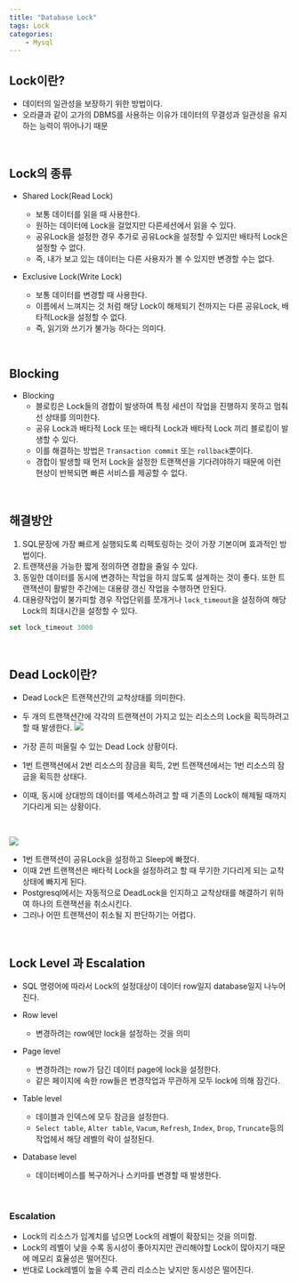 ```yaml
---
title: "Database Lock"
tags: Lock
categories: 
    - Mysql
---
```


## Lock이란?
- 데이터의 일관성을 보장하기 위한 방법이다.
- 오라클과 같이 고가의 DBMS를 사용하는 이유가 데이터의 무결성과 일관성을 유지하는 능력이 뛰어나기 때문

<br>

## Lock의 종류
- Shared Lock(Read Lock)
	- 보통 데이터를 읽을 때 사용한다.
	- 원하는 데이터에 Lock을 걸었지만 다른세션에서 읽을 수 있다.
	- 공유Lock을 설정한 경우 추가로 공유Lock을 설정할 수 있지만 배타적 Lock은 설정할 수 없다.
	- 즉, 내가 보고 있는 데이터는 다른 사용자가 볼 수 있지만 변경할 수는 없다.

- Exclusive Lock(Write Lock)
	- 보통 데이터를 변경할 때 사용한다.
	- 이름에서 느껴지는 것 처럼 해당 Lock이 해제되기 전까지는 다른 공유Lock, 배타적Lock을 설정할 수 없다.
	- 즉, 읽기와 쓰기가 불가능 하다는 의미다.

<br>

## Blocking
- Blocking
	- 블로킹은 Lock들의 경합이 발생하여 특정 세션이 작업을 진행하지 못하고 멈춰 선 상태를 의미한다.
	- 공유 Lock과 배타적 Lock 또는 배타적 Lock과 배타적 Lock 끼리 블로킹이 발생할 수 있다.
	- 이를 해결하는 방법은 `Transaction commit` 또는 `rollback`뿐이다.
	- 경합이 발생할 때 먼저 Lock을 설정한 트랜잭션을 기다려야하기 때문에 이런 현상이 반복되면 빠른 서비스를 제공할 수 없다.

<br>

## 해결방안
1. SQL문장에 가장 빠르게 실행되도록 리펙토링하는 것이 가장 기본이며 효과적인 방법이다.
2. 트랜잭션을 가능한 짧게 정의하면 경합을 줄일 수 있다.
3. 동일한 데이터를 동시에 변경하는 작업을 하지 않도록 설계하는 것이 좋다. 또한 트랜잭션이 활발한 주간에는 대용량 갱신 작업을 수행하면 안된다.
4. 대용량작업이 불가피할 경우 작업단위를 쪼개거나 `lock_timeout`을 설정하여 해당Lock의 최대시간을 설정할 수 있다.

```sql
set lock_timeout 3000
```

<br>

## Dead Lock이란?
- Dead Lock은 트랜잭션간의 교착상태를 의미한다.
- 두 개의 트랜잭션간에 각각의 트랜잭션이 가지고 있는 리소스의 Lock을 획득하려고 할 때 발생한다.
![](https://miro.medium.com/max/1152/1*RBAssm3L_5uDG2S-4nTWKg.png)

- 가장 흔히 떠올릴 수 있는 Dead Lock 상황이다.
- 1번 트랜잭션에서 2번 리소스의 잠금을 획득, 2번 트랜잭션에서는 1번 리소스의 잠금을 획득한 상태다.
- 이때, 동시에 상대방의 데이터를 엑세스하려고 할 때 기존의 Lock이 해제될 때까지 기다리게 되는 상황이다.

<br>

![](https://miro.medium.com/max/1140/1*oyvzeTR0huqpe8GbVRZX-w.png)
- 1번 트랜잭션이 공유Lock을 설정하고 Sleep에 빠졌다.
- 이때 2번 트랜잭션은 배타적 Lock을 설정하려고 할 때 무기한 기다리게 되는 교착상태에 빠지게 된다.
- Postgresql에서는 자동적으로 DeadLock을 인지하고 교착상태를 해결하기 위하여 하나의 트랜잭션을 취소시킨다.
- 그러나 어떤 트랜잭션이 취소될 지 판단하기는 어렵다.

<br>

## Lock Level 과 Escalation
- SQL 명령어에 따라서 Lock의 설정대상이 데이터 row일지 database일지 나누어진다.

- Row level
	- 변경하려는 row에만 lock을 설정하는 것을 의미

- Page level
	- 변경하려는 row가 담긴 데이터 page에 lock을 설정한다.
	- 같은 페이지에 속한 row들은 변경작업과 무관하게 모두 lock에 의해 잠긴다.

- Table level
	- 데이블과 인덱스에 모두 잠금을 설정한다.
	- `Select table`, `Alter table`, `Vacum`, `Refresh`, `Index`, `Drop`, `Truncate`등의 작업헤서 해당 레벨의 락이 설정된다.
	
- Database level
	- 데이터베이스를 복구하거나 스키마를 변경할 때 발생한다.

<br>

### Escalation
- Lock의 리소스가 임계치를 넘으면 Lock의 레벨이 확장되는 것을 의미함.
- Lock의 레벨이 낮을 수록 동시성이 좋아지지만 관리해야할 Lock이 많아지기 때문에 메모리 효율성은 떨어진다.
- 반대로 Lock레벨이 높을 수록 관리 리소스는 낮지만 동시성은 떨어진다.



